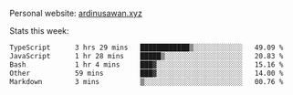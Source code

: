 Personal website: [ardinusawan.xyz](https://ardinusawan.xyz)

Stats this week:
<!--START_SECTION:waka-->

```txt
TypeScript      3 hrs 29 mins   ████████████▒░░░░░░░░░░░░   49.09 %
JavaScript      1 hr 28 mins    █████▒░░░░░░░░░░░░░░░░░░░   20.83 %
Bash            1 hr 4 mins     ███▓░░░░░░░░░░░░░░░░░░░░░   15.16 %
Other           59 mins         ███▓░░░░░░░░░░░░░░░░░░░░░   14.00 %
Markdown        3 mins          ▒░░░░░░░░░░░░░░░░░░░░░░░░   00.76 %
```

<!--END_SECTION:waka-->
